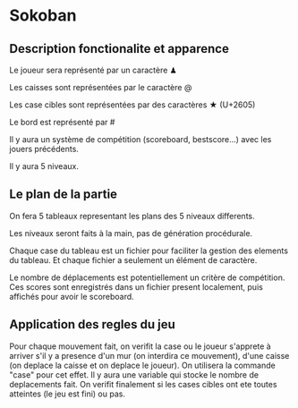 # Sokoban

## Description fonctionalite et apparence

Le joueur sera représenté par un caractère ♟ 

Les caisses sont représentées par le caractère @

Les case cibles sont représentées par des caractères ★ (U+2605)

Le bord est représenté par #

Il y aura un système de compétition (scoreboard, bestscore...) avec les jouers précédents.

Il y aura 5 niveaux.

## Le plan de la partie 

On fera 5 tableaux representant les plans des 5 niveaux differents. 

Les niveaux seront faits à la main, pas de génération procédurale.

Chaque case du tableau est un fichier pour faciliter la gestion des elements du tableau. Et chaque fichier a seulement un élément de caractère.

Le nombre de déplacements est potentiellement un critère de compétition. Ces scores sont enregistrés dans un fichier present localement, puis affichés pour avoir le scoreboard.

## Application des regles du jeu
Pour chaque mouvement fait, on verifit la case ou le joueur s'apprete à arriver s'il y a presence d'un mur (on interdira ce mouvement), d'une caisse (on deplace la caisse et on deplace le joueur). On utilisera la commande "case" pour cet effet. Il y aura une variable qui stocke le nombre de deplacements fait. On verifit finalement si les cases cibles ont ete toutes atteintes (le jeu est fini) ou pas.
